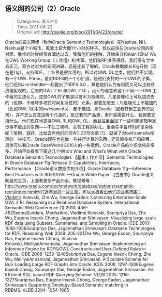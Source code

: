 语义网的公司（2）Oracle
---
    
> Categories: 语义产业  
> Time: 2011-04-23  
> Original url: <http://baojie.org/blog/2011/04/23/oracle/>
    
Oracle的语义网组（称为Oracle Semantic Technologies）在Nashua, NH。Nashua是个小城市，离波士顿大概1个小时的样子。我以前住在Oracle公司的街对面，散步的时候经常会溜达过去。我和他们的接触，开始来自和Alan (Zhe) Wu在OWL Working Group（工作组）的共事。他们和RPI关系很好，我们常有学生去实习。双方对对方的研究进展，还是比较了解的。Oracle数据库从10g开始（现在是11g），支持RDF。工业界是很实用的，所以对OWL DL之类，他们并不实现。有一个OWL Prime，是对RDFS的一个小扩展，是他们支持的一个OWL的子集。他们还和Jim Hendler一起提出了RDFS 3.0 ，算是他们认为有用而又可以比较经济地实现的。后来的OWL 2 RL和OWL 2 QL，设计的理念和这个不同——OWL工作组的主流认为，这些OWL的子集是以技术为准绳的，凡是是理论上可以加进去的（也即，不破坏多项式时间复杂性的）元素，都要加进去；凡是理论上不能加的（比如OWL QL中的owl:sameAs），都不能加。那Oracle（或者其他工业界的公司），并不怎么在意这两个凡是的，反正我的产品里，用户最需要什么，我就要支持什么。他们现在也支持OWL RL和OWL QL，而且往里面加了一些可能逻辑学家觉得不能加的东西——不过工程吗，总有工程的办法。谁会在乎最坏时间复杂性呢？能用，就好。比如去年他们的ISWC 2010文章 [1]，就讲了对owl:sameAs推理的一些技巧。Oracle现在也在做一些并行计算的东西，还有很多推广和应用，具体可以看Oracle OpenWorld 2010上的一些案例。Oracle产品的介绍文档非常多，开始不妨看看下面这几个Who’s Who and What’s What with Oracle Database Semantic Technologies 【基本工作介绍】Semantic Technologies in Oracle Database 11g Release 2: Capabilities, Interfaces, Performance 【Oracle语义数据库的介绍】Oracle Database 11g—Inference Best Practices with RDFS/OWL—Oracle White Paper 【白皮书】Oracle语义网组的主页，上面有更多产品介绍，教程等等：http://www.oracle.com/technetwork/database/options/semantic-tech/index.html他们近年发的一些文章，可以大概看出他们的业务范围：Vladimir Kolovski, Zhe Wu, George Eadon: Optimizing Enterprise-Scale OWL 2 RL Reasoning in a Relational Database System. International Semantic Web Conference (1) 2010: 436-452SeemaSundara, MedhaAtre, Vladimir Kolovski, Souripriya Das, Zhe Wu, Eugene Inseok Chong, Jagannathan Srinivasan: Visualizing large-scale RDF data using Subsets, Summaries, and Sampling in Oracle. ICDE 2010: 1048-1059Souripriya Das, Jagannathan Srinivasan: Database Technologies for RDF. Reasoning Web 2009: 205-221Zhe Wu, George Eadon, Souripriya Das, Eugene Inseok Chong, Vladimir Kolovski, MelliyalAnnamalai, Jagannathan Srinivasan: Implementing an Inference Engine for RDFS/OWL Constructs and User-Defined Rules in Oracle. ICDE 2008: 1239-1248Souripriya Das, Eugene Inseok Chong, Zhe Wu, MelliyalAnnamalai, Jagannathan Srinivasan: A Scalable Scheme for Bulk Loading Large RDF Graphs into Oracle. ICDE 2008: 1297-1306Eugene Inseok Chong, Souripriya Das, George Eadon, Jagannathan Srinivasan: An Efficient SQL-based RDF Querying Scheme. VLDB 2005: 1216-1227Souripriya Das, Eugene Inseok Chong, George Eadon, Jagannathan Srinivasan: Supporting Ontology-Based Semantic matching in RDBMS. VLDB 2004: 1054-1065     
    